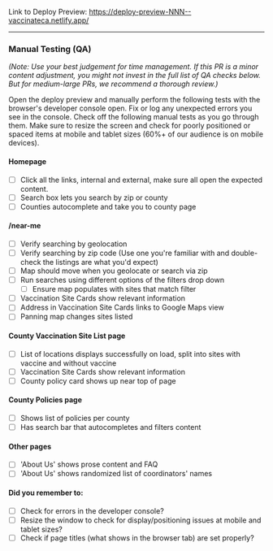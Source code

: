 <!--
	Replace this comment with a description of the change(s) being made.
	Screenshots are especially useful if you want to show how the site is changing.
	If relevant, try to reference Issue IDs that this PR resolves.
-->

<!--
	Replace the NNN in the URL below with the ID of this Pull Request.
	That's the URL where Netlify will automatically deploy a staging build.
-->
Link to Deploy Preview: https://deploy-preview-NNN--vaccinateca.netlify.app/

---

### Manual Testing (QA)

_(Note: Use your best judgement for time management. If this PR is a minor content adjustment, you might not invest in the full list of QA checks below. But for medium-large PRs, we recommend a thorough review.)_

Open the deploy preview and manually perform the following tests with the browser's developer console open. Fix or log any unexpected errors you see in the console. Check off the following manual tests as you go through them. Make sure to resize the screen and check for poorly positioned or spaced items at mobile and tablet sizes (60%+ of our audience is on mobile devices).

#### Homepage
- [ ] Click all the links, internal and external, make sure all open the expected content.
- [ ] Search box lets you search by zip or county
- [ ] Counties autocomplete and take you to county page

#### /near-me
- [ ] Verify searching by geolocation
- [ ] Verify searching by zip code (Use one you're familiar with and double-check the listings are what you'd expect)
- [ ] Map should move when you geolocate or search via zip
- [ ] Run searches using different options of the filters drop down
  - [ ] Ensure map populates with sites that match filter
- [ ] Vaccination Site Cards show relevant information
- [ ] Address in Vaccination Site Cards links to Google Maps view
- [ ] Panning map changes sites listed

#### County Vaccination Site List page
- [ ] List of locations displays successfully on load, split into sites with vaccine and without vaccine
- [ ] Vaccination Site Cards show relevant information
- [ ] County policy card shows up near top of page

#### County Policies page
- [ ] Shows list of policies per county
- [ ] Has search bar that autocompletes and filters content

#### Other pages
- [ ] 'About Us' shows prose content and FAQ
- [ ] 'About Us' shows randomized list of coordinators' names

#### Did you remember to:
- [ ] Check for errors in the developer console?
- [ ] Resize the window to check for display/positioning issues at mobile and tablet sizes?
- [ ] Check if page titles (what shows in the browser tab) are set properly?
